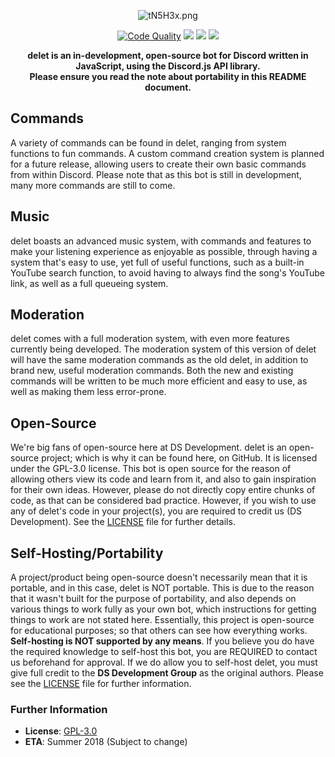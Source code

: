 <p align="center"><img src="https://vgy.me/tN5H3x.png" alt="tN5H3x.png">

<p align="center">
<a href="https://app.codacy.com/app/suvanl/delet-2.0/dashboard"><img src="https://api.codacy.com/project/badge/Grade/4095a9a01d8445939612d31b6283e6fd" alt="Code Quality"></a>
<a href="https://travis-ci.org/DS-Development/delet" title="Build Status"><img src="https://travis-ci.org/DS-Development/delet.svg?branch=master"/></a>
<a href="https://david-dm.org/DS-Development/delet" title="dependencies status"><img src="https://david-dm.org/DS-Development/delet/status.svg"/></a>
<a href="https://david-dm.org/DS-Development/delet?type=dev" title="devDependencies status"><img src="https://david-dm.org/DS-Development/delet/dev-status.svg"/></a>
</p>

<p align="center"><strong>delet is an in-development, open-source bot for Discord written in JavaScript, using the Discord.js API library.</strong>
<br><strong>Please ensure you read the note about portability in this README document.</strong></p>

## Commands
A variety of commands can be found in delet, ranging from system functions to fun commands. A custom command creation system is planned for a future release, allowing users to create their own basic commands from within Discord. Please note that as this bot is still in development, many more commands are still to come.

## Music
delet boasts an advanced music system, with commands and features to make your listening experience as enjoyable as possible, through having a system that's easy to use, yet full of useful functions, such as a built-in YouTube search function, to avoid having to always find the song's YouTube link, as well as a full queueing system.

## Moderation
delet comes with a full moderation system, with even more features currently being developed. The moderation system of this version of delet will have the same moderation commands as the old delet, in addition to brand new, useful moderation commands. Both the new and existing commands will be written to be much more efficient and easy to use, as well as making them less error-prone.

## Open-Source
We're big fans of open-source here at DS Development. delet is an open-source project; which is why it can be found here, on GitHub. It is licensed under the GPL-3.0 license. This bot is open source for the reason of allowing others view its code and learn from it, and also to gain inspiration for their own ideas. However, please do not directly copy entire chunks of code, as that can be considered bad practice.
However, if you wish to use any of delet's code in your project(s), you are required to credit us (DS Development). See the [LICENSE](https://github.com/DS-Development/delet/blob/master/LICENSE) file for further details.

## Self-Hosting/Portability
A project/product being open-source doesn't necessarily mean that it is portable, and in this case, delet is NOT portable. This is due to the reason that it wasn't built for the purpose of portability, and also depends on various things to work fully as your own bot, which instructions for getting things to work are not stated here. Essentially, this project is open-source for educational purposes; so that others can see how everything works. **Self-hosting is NOT supported by any means**.
If you believe you do have the required knowledge to self-host this bot, you are REQUIRED to contact us beforehand for approval. If we do allow you to self-host delet, you must give full credit to the **DS Development Group** as the original authors. Please see the [LICENSE](https://github.com/DS-Development/delet/blob/master/LICENSE) file for further information.

### Further Information
- **License**: [GPL-3.0](https://github.com/DS-Development/delet/blob/master/LICENSE)
- **ETA**: Summer 2018 (Subject to change)
